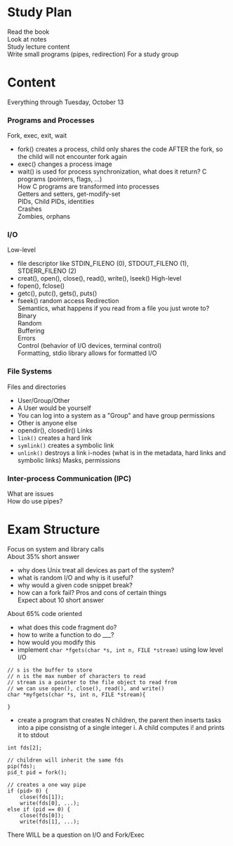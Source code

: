 # Study Plan
Read the book  
Look at notes  
Study lecture content  
Write small programs (pipes, redirection)
For a study group  

# Content
Everything through Tuesday, October 13

### Programs and Processes
Fork, exec, exit, wait  
- fork() creates a process, child only shares the code AFTER the fork, so the child will not encounter fork again
- exec() changes a process image
- wait() is used for process synchronization, what does it return?
C programs (pointers, flags, ...)  
How C programs are transformed into processes  
Getters and setters, get-modify-set  
PIDs, Child PIDs, identities  
Crashes  
Zombies, orphans  

### I/O
Low-level
- file descriptor like STDIN_FILENO (0), STDOUT_FILENO (1), STDERR_FILENO (2)
- creat(), open(), close(), read(), write(), lseek()
High-level
- fopen(), fclose()
- getc(), putc(), gets(), puts()
- fseek() random access
Redirection  
Semantics, what happens if you read from a file you just wrote to?  
Binary  
Random  
Buffering  
Errors  
Control (behavior of I/O devices, terminal control)  
Formatting, stdio library allows for formatted I/O

### File Systems
Files and directories  
- User/Group/Other
- A User would be yourself
- You can log into a system as a "Group" and have group permissions
- Other is anyone else
- opendir(), closedir()
Links  
- ```link()``` creates a hard link
- ```symlink()``` creates a symbolic link
- ```unlink()``` destroys a link
i-nodes (what is in the metadata, hard links and symbolic links)
Masks, permissions

### Inter-process Communication (IPC)
What are issues  
How do use pipes?  

# Exam Structure
Focus on system and library calls  
About 35% short answer  
- why does Unix treat all devices as part of the system?
- what is random I/O and why is it useful?
- why would a given code snippet break?
- how can a fork fail?
Pros and cons of certain things  
Expect about 10 short answer
  
About 65% code oriented
- what does this code fragment do?
- how to write a function to do ___?
- how would you modify this
- implement ```char *fgets(char *s, int n, FILE *stream)``` using low level I/O
```
// s is the buffer to store
// n is the max number of characters to read
// stream is a pointer to the file object to read from
// we can use open(), close(), read(), and write()
char *myfgets(char *s, int n, FILE *stream){
	
}
```
- create a program that creates N children, the parent then inserts tasks into a pipe consistng of a single integer i. A child computes i! and prints it to stdout
```
int fds[2];

// children will inherit the same fds
pip(fds);
pid_t pid = fork();

// creates a one way pipe
if (pid> 0) {
	close(fds[1]);
	write(fds[0], ...);
else if (pid == 0) {
	close(fds[0]);
	write(fds[1], ...);
```
  
There WILL be a question on I/O and Fork/Exec
